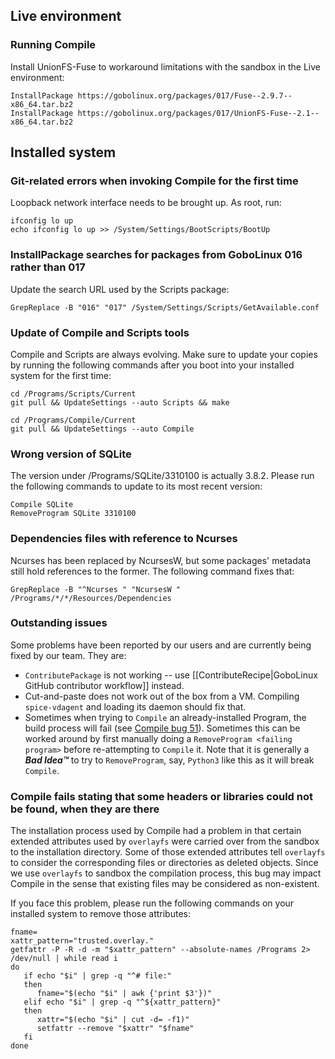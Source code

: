 ## Live environment

### Running Compile

Install UnionFS-Fuse to workaround limitations with the sandbox in the Live environment:
```
InstallPackage https://gobolinux.org/packages/017/Fuse--2.9.7--x86_64.tar.bz2
InstallPackage https://gobolinux.org/packages/017/UnionFS-Fuse--2.1--x86_64.tar.bz2
```

## Installed system 

### Git-related errors when invoking Compile for the first time

Loopback network interface needs to be brought up. As root, run:

```
ifconfig lo up
echo ifconfig lo up >> /System/Settings/BootScripts/BootUp
```

### InstallPackage searches for packages from GoboLinux 016 rather than 017

Update the search URL used by the Scripts package:

```
GrepReplace -B "016" "017" /System/Settings/Scripts/GetAvailable.conf
```

### Update of Compile and Scripts tools

Compile and Scripts are always evolving. Make sure to update your copies by
running the following commands after you boot into your installed system for
the first time:

```
cd /Programs/Scripts/Current
git pull && UpdateSettings --auto Scripts && make

cd /Programs/Compile/Current
git pull && UpdateSettings --auto Compile
```

### Wrong version of SQLite

The version under /Programs/SQLite/3310100 is actually 3.8.2. Please run the
following commands to update to its most recent version:

```
Compile SQLite
RemoveProgram SQLite 3310100
```

### Dependencies files with reference to Ncurses

Ncurses has been replaced by NcursesW, but some packages' metadata still hold
references to the former. The following command fixes that:

```
GrepReplace -B "^Ncurses " "NcursesW " /Programs/*/*/Resources/Dependencies
```

### Outstanding issues

Some problems have been reported by our users and are currently being fixed by our team. They are:

- `ContributePackage` is not working -- use [[ContributeRecipe|GoboLinux GitHub contributor workflow]] instead.
- Cut-and-paste does not work out of the box from a VM. Compiling `spice-vdagent` and loading its daemon should fix that.
- Sometimes when trying to `Compile` an already-installed Program, the build process will fail (see [Compile bug 51](https://github.com/gobolinux/Compile/issues/51)).  Sometimes this can be worked around by first manually doing a `RemoveProgram <failing program>` before re-attempting to `Compile` it. Note that it is generally a _**Bad Idea™**_ to try to `RemoveProgram`, say, `Python3` like this as it will break `Compile`.

### Compile fails stating that some headers or libraries could not be found, when they are there

The installation process used by Compile had a problem in that certain extended attributes used by `overlayfs` were
carried over from the sandbox to the installation directory. Some of those extended attributes tell `overlayfs` to
consider the corresponding files or directories as deleted objects. Since we use `overlayfs` to sandbox the compilation
process, this bug may impact Compile in the sense that existing files may be considered as non-existent.

If you face this problem, please run the following commands on your installed system to remove those attributes:

```
fname=
xattr_pattern="trusted.overlay."
getfattr -P -R -d -m "$xattr_pattern" --absolute-names /Programs 2> /dev/null | while read i
do
   if echo "$i" | grep -q "^# file:"
   then
      fname="$(echo "$i" | awk {'print $3'})"
   elif echo "$i" | grep -q "^${xattr_pattern}"
   then
      xattr="$(echo "$i" | cut -d= -f1)"
      setfattr --remove "$xattr" "$fname"
   fi
done
```
